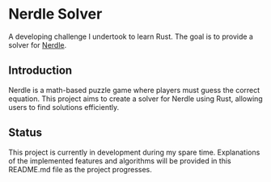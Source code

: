 # Nerdle Solver

A developing challenge I undertook to learn Rust. The goal is to provide a solver for [Nerdle](https://nerdlegame.com/).

## Introduction

Nerdle is a math-based puzzle game where players must guess the correct equation. This project aims to create a solver for Nerdle using Rust, allowing users to find solutions efficiently.

## Status

This project is currently in development during my spare time. Explanations of the implemented features and algorithms will be provided in this README.md file as the project progresses.
